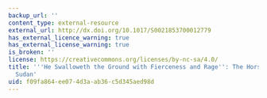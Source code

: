 ```yaml
---
backup_url: ''
content_type: external-resource
external_url: http://dx.doi.org/10.1017/S0021853700012779
has_external_licence_warning: true
has_external_license_warning: true
is_broken: ''
license: https://creativecommons.org/licenses/by-nc-sa/4.0/
title: '''He Swalloweth the Ground with Fierceness and Rage'': The Horse in the Central
  Sudan'
uid: f09fa864-ee07-4d3a-ab36-c5d345aed98d
---
```

